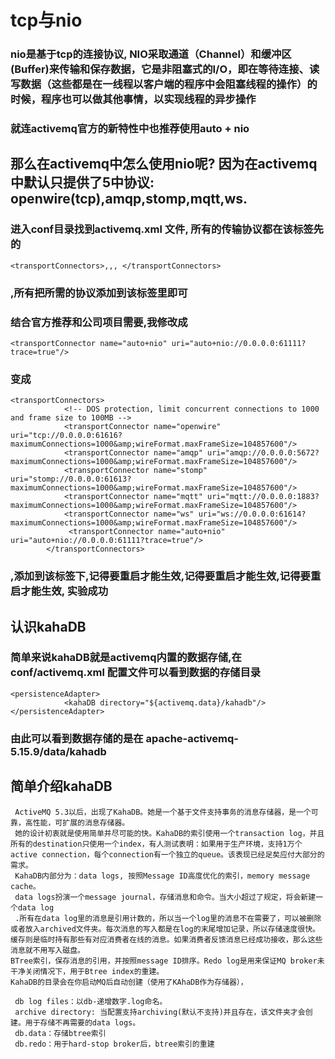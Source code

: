 # tcp与nio
### nio是基于tcp的连接协议, NIO采取通道（Channel）和缓冲区(Buffer)来传输和保存数据，它是非阻塞式的I/O，即在等待连接、读写数据（这些都是在一线程以客户端的程序中会阻塞线程的操作）的时候，程序也可以做其他事情，以实现线程的异步操作
### 就连activemq官方的新特性中也推荐使用auto + nio
## 那么在activemq中怎么使用nio呢? 因为在activemq中默认只提供了5中协议: openwire(tcp),amqp,stomp,mqtt,ws.
### 进入conf目录找到activemq.xml 文件, 所有的传输协议都在该标签先的 
```
<transportConnectors>,,, </transportConnectors>
```
### ,所有把所需的协议添加到该标签里即可
### 结合官方推荐和公司项目需要,我修改成
```
<transportConnector name="auto+nio" uri="auto+nio://0.0.0.0:61111?trace=true"/> 
```
### 变成
```
<transportConnectors>
            <!-- DOS protection, limit concurrent connections to 1000 and frame size to 100MB -->
            <transportConnector name="openwire" uri="tcp://0.0.0.0:61616?maximumConnections=1000&amp;wireFormat.maxFrameSize=104857600"/>
            <transportConnector name="amqp" uri="amqp://0.0.0.0:5672?maximumConnections=1000&amp;wireFormat.maxFrameSize=104857600"/>
            <transportConnector name="stomp" uri="stomp://0.0.0.0:61613?maximumConnections=1000&amp;wireFormat.maxFrameSize=104857600"/>
            <transportConnector name="mqtt" uri="mqtt://0.0.0.0:1883?maximumConnections=1000&amp;wireFormat.maxFrameSize=104857600"/>
            <transportConnector name="ws" uri="ws://0.0.0.0:61614?maximumConnections=1000&amp;wireFormat.maxFrameSize=104857600"/>
             <transportConnector name="auto+nio" uri="auto+nio://0.0.0.0:61111?trace=true"/> 
        </transportConnectors>
```
### ,添加到该标签下,记得要重启才能生效,记得要重启才能生效,记得要重启才能生效, 实验成功

## 认识kahaDB
### 简单来说kahaDB就是activemq内置的数据存储,在conf/activemq.xml 配置文件可以看到数据的存储目录
```
<persistenceAdapter>
            <kahaDB directory="${activemq.data}/kahadb"/> 
</persistenceAdapter>
```
### 由此可以看到数据存储的是在 apache-activemq-5.15.9/data/kahadb
## 简单介绍kahaDB
```
 ActiveMQ 5.3以后，出现了KahaDB。她是一个基于文件支持事务的消息存储器，是一个可靠，高性能，可扩展的消息存储器。
 她的设计初衷就是使用简单并尽可能的快。KahaDB的索引使用一个transaction log，并且所有的destination只使用一个index，有人测试表明：如果用于生产环境，支持1万个active connection，每个connection有一个独立的queue。该表现已经足矣应付大部分的需求。
 KahaDB内部分为：data logs, 按照Message ID高度优化的索引，memory message cache。
 data logs扮演一个message journal，存储消息和命令。当大小超过了规定，将会新建一个data log
 .所有在data log里的消息是引用计数的，所以当一个log里的消息不在需要了，可以被删除或者放入archived文件夹。每次消息的写入都是在log的末尾增加记录，所以存储速度很快。
缓存则是临时持有那些有对应消费者在线的消息。如果消费者反馈消息已经成功接收，那么这些消息就不用写入磁盘。
BTree索引，保存消息的引用，并按照message ID排序。Redo log是用来保证MQ broker未干净关闭情况下，用于Btree index的重建。
KahaDB的目录会在你启动MQ后自动创建（使用了KAhaDB作为存储器），

 db log files：以db-递增数字.log命名。
 archive directory: 当配置支持archiving(默认不支持)并且存在，该文件夹才会创建。用于存储不再需要的data logs。
 db.data：存储btree索引
 db.redo：用于hard-stop broker后，btree索引的重建
```
